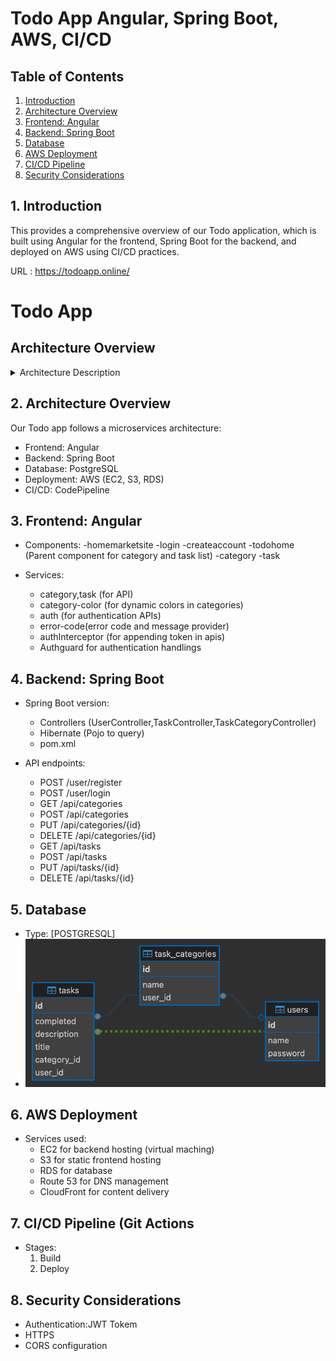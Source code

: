 # Todo App  Angular, Spring Boot, AWS, CI/CD

## Table of Contents
1. [Introduction](#introduction)
2. [Architecture Overview](#architecture-overview)
3. [Frontend: Angular](#frontend-angular)
4. [Backend: Spring Boot](#backend-spring-boot)
5. [Database](#database)
6. [AWS Deployment](#aws-deployment)
7. [CI/CD Pipeline](#cicd-pipeline)
8. [Security Considerations](#security-considerations)


## 1. Introduction
This provides a comprehensive overview of our Todo application, which is built using Angular for the frontend, Spring Boot for the backend, and deployed on AWS using CI/CD practices. 

URL : https://todoapp.online/


# Todo App

## Architecture Overview



<details>
<summary>Architecture Description</summary>

Our Todo App uses a modern, cloud-based architecture:
- Frontend: Angular application hosted on AWS S3
- Backend: Spring Boot application running on AWS EC2
- Database: PostgreSQL database on AWS RDS
- CI/CD: Automated pipeline using AWS CodePipeline
- All components are hosted within the AWS Cloud environment

Users interact with the frontend, which communicates with the backend. The backend processes requests and interacts with the database. Our CI/CD pipeline ensures smooth and consistent deployments.
</details>

## 2. Architecture Overview

Our Todo app follows a microservices architecture:
- Frontend: Angular 
- Backend: Spring Boot
- Database: PostgreSQL
- Deployment: AWS (EC2, S3, RDS)
- CI/CD: CodePipeline


## 3. Frontend: Angular
- Components:
  -homemarketsite
  -login
  -createaccount
  -todohome (Parent component for category and task list)
  -category
  -task


- Services:
  - category,task (for API)
  - category-color (for dynamic colors in categories)
  - auth (for authentication APIs)
  - error-code(error code and message provider)
  - authInterceptor (for appending token in apis)
  - Authguard for authentication handlings


## 4. Backend: Spring Boot
- Spring Boot version:
  - Controllers (UserController,TaskController,TaskCategoryController)
  - Hibernate (Pojo to query)
  - pom.xml


- API endpoints: 
  - POST /user/register
  - POST /user/login
  - GET /api/categories
  - POST /api/categories
  - PUT /api/categories/{id}
  - DELETE /api/categories/{id}
  - GET /api/tasks
  - POST /api/tasks
  - PUT /api/tasks/{id}
  - DELETE /api/tasks/{id}

  

## 5. Database
- Type: [POSTGRESQL]
- ![DB Design](src/assets/images/dbdesign.png)



## 6. AWS Deployment
- Services used:
  - EC2 for backend hosting (virtual maching)
  - S3 for static frontend hosting
  - RDS for database
  - Route 53 for DNS management
  - CloudFront for content delivery



## 7. CI/CD Pipeline (Git Actions
- Stages:
  1. Build
  2. Deploy 


## 8. Security Considerations
- Authentication:JWT Tokem
- HTTPS 
- CORS configuration

